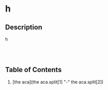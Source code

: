 # h
    
## Description 
h

<br><br>

## Table of Contents
1. [the aca](the aca.split[1] "-" the aca.split[2])
